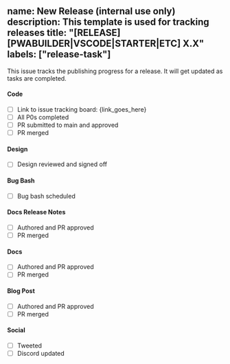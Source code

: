 name: New Release (internal use only)
description: This template is used for tracking releases
title: "[RELEASE][PWABUILDER|VSCODE|STARTER|ETC] X.X"
labels: ["release-task"]
---

<!-- 
This issue should only be created by a maintainer to track progress of a release. Link to sub-issues if approprite.

IMPORTANT: Make sure the title of this issue includes the product name (pwabuilder/vscode/starter/component/etc)
-->

This issue tracks the publishing progress for a release. It will get updated as tasks are completed.

#### Code
  - [ ] Link to issue tracking board: {link_goes_here}
  - [ ] All P0s completed
  - [ ] PR submitted to main and approved
  - [ ] PR merged

#### Design
  - [ ] Design reviewed and signed off

#### Bug Bash
  - [ ] Bug bash scheduled

#### Docs Release Notes
  - [ ] Authored and PR approved
  - [ ] PR merged

#### Docs
  - [ ] Authored and PR approved
  - [ ] PR merged

#### Blog Post
  - [ ] Authored and PR approved
  - [ ] PR merged

#### Social
  - [ ] Tweeted
  - [ ] Discord updated
